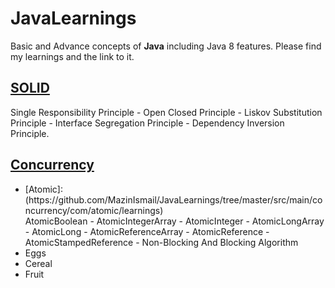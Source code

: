 # JavaLearnings
Basic and Advance concepts of **Java** including Java 8 features. Please find my learnings and the link to it.

## [SOLID](https://github.com/MazinIsmail/JavaLearnings/tree/master/src/main/solid/com/solid)
Single Responsibility Principle - Open Closed Principle - Liskov Substitution Principle - Interface Segregation Principle - Dependency Inversion Principle.


## [Concurrency](https://github.com/MazinIsmail/JavaLearnings/tree/master/src/main/concurrency/com)
<ul>
	<li>[Atomic]:(https://github.com/MazinIsmail/JavaLearnings/tree/master/src/main/concurrency/com/atomic/learnings)</li>
    AtomicBoolean - AtomicIntegerArray - AtomicInteger - AtomicLongArray - AtomicLong - AtomicReferenceArray - AtomicReference - AtomicStampedReference - Non-Blocking And Blocking Algorithm
    <li>Eggs</li>
    <li>Cereal</li>
    <li>Fruit</li>
</ul>


